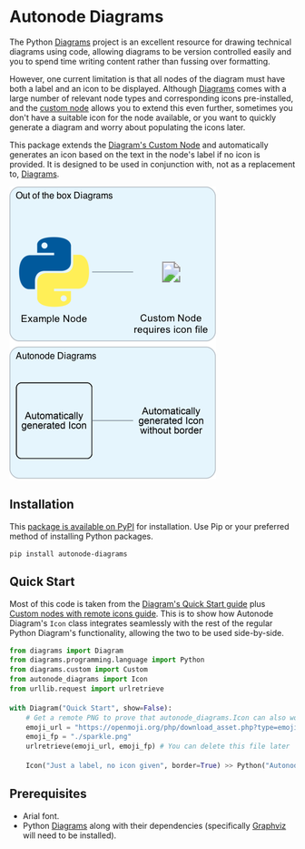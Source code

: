 # Autonode Diagrams

The Python [Diagrams](https://diagrams.mingrammer.com) project is an excellent resource for drawing technical diagrams using code, allowing diagrams to be version controlled easily and you to spend time writing content rather than fussing over formatting.

However, one current limitation is that all nodes of the diagram must have both a label and an icon to be displayed. Although [Diagrams](https://diagrams.mingrammer.com) comes with a large number of relevant node types and corresponding icons pre-installed, and the [custom node](https://diagrams.mingrammer.com/docs/nodes/custom) allows you to extend this even further, sometimes you don't have a suitable icon for the node available, or you want to quickly generate a diagram and worry about populating the icons later.

This package extends the [Diagram's Custom Node](https://diagrams.mingrammer.com/docs/nodes/custom) and automatically generates an icon based on the text in the node's label if no icon is provided. It is designed to be used in conjunction with, not as a replacement to, [Diagrams](https://diagrams.mingrammer.com).

![Demonstration](https://raw.githubusercontent.com/Machione/autonode-diagrams/main/demonstration.png)

## Installation

This [package is available on PyPI](https://pypi.org/project/autonode-diagrams/) for installation. Use Pip or your preferred method of installing Python packages.

```shell
pip install autonode-diagrams
```

## Quick Start

Most of this code is taken from the [Diagram's Quick Start guide](https://diagrams.mingrammer.com/docs/getting-started/installation#quick-start) plus [Custom nodes with remote icons guide](https://diagrams.mingrammer.com/docs/nodes/custom#custom-with-remote-icons). This is to show how Autonode Diagram's `Icon` class integrates seamlessly with the rest of the regular Python Diagram's functionality, allowing the two to be used side-by-side.

```python
from diagrams import Diagram
from diagrams.programming.language import Python
from diagrams.custom import Custom
from autonode_diagrams import Icon
from urllib.request import urlretrieve

with Diagram("Quick Start", show=False):
    # Get a remote PNG to prove that autonode_diagrams.Icon can also work just like normal diagrams.custom.Custom
    emoji_url = "https://openmoji.org/php/download_asset.php?type=emoji&emoji_hexcode=2728&emoji_variant=color"
    emoji_fp = "./sparkle.png"
    urlretrieve(emoji_url, emoji_fp) # You can delete this file later
    
    Icon("Just a label, no icon given", border=True) >> Python("Autonode Diagrams") >> Icon("Something beautiful", emoji_fp)
```

## Prerequisites

- Arial font.
- Python [Diagrams](https://diagrams.mingrammer.com/docs/getting-started/installation) along with their dependencies (specifically [Graphviz](https://graphviz.gitlab.io/download/) will need to be installed).
